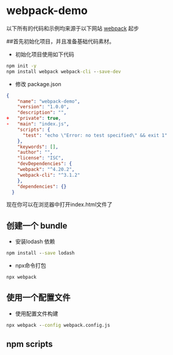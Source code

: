 # webpack-demo

以下所有的代码和示例均来源于以下网站
[webpack](https://v4.webpack.docschina.org/guides/getting-started/)
起步

##首先初始化项目，并且准备基础代码素材。
* 初始化项目使用如下代码
``` bat
npm init -y
npm install webpack webpack-cli --save-dev
```
* 修改 package.json
``` json
{
    "name": "webpack-demo",
    "version": "1.0.0",
    "description": "",
+   "private": true,
-   "main": "index.js",
    "scripts": {
      "test": "echo \"Error: no test specified\" && exit 1"
    },
    "keywords": [],
    "author": "",
    "license": "ISC",
    "devDependencies": {
    "webpack": "^4.20.2",
    "webpack-cli": "^3.1.2"
    },
    "dependencies": {}
  }
```
现在你可以在浏览器中打开index.html文件了

## 创建一个 bundle
* 安装lodash 依赖
``` bat
npm install --save lodash
```
* npx命令打包
``` bat
npx webpack
```

## 使用一个配置文件
* 使用配置文件构建
``` bat
npx webpack --config webpack.config.js
```

## npm scripts 
